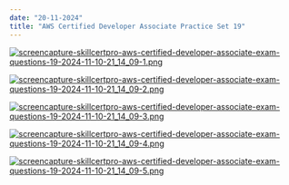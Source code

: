 ```yaml
---
date: "20-11-2024"
title: "AWS Certified Developer Associate Practice Set 19"
---
```

<a href="/images/screencapture-skillcertpro-aws-certified-developer-associate-exam-questions-19-2024-11-10-21_14_09-1.png" target="_blank"><img src="/images/screencapture-skillcertpro-aws-certified-developer-associate-exam-questions-19-2024-11-10-21_14_09-1.png" alt="screencapture-skillcertpro-aws-certified-developer-associate-exam-questions-19-2024-11-10-21_14_09-1.png" /></a>

<a href="/images/screencapture-skillcertpro-aws-certified-developer-associate-exam-questions-19-2024-11-10-21_14_09-2.png" target="_blank"><img src="/images/screencapture-skillcertpro-aws-certified-developer-associate-exam-questions-19-2024-11-10-21_14_09-2.png" alt="screencapture-skillcertpro-aws-certified-developer-associate-exam-questions-19-2024-11-10-21_14_09-2.png" /></a>

<a href="/images/screencapture-skillcertpro-aws-certified-developer-associate-exam-questions-19-2024-11-10-21_14_09-3.png" target="_blank"><img src="/images/screencapture-skillcertpro-aws-certified-developer-associate-exam-questions-19-2024-11-10-21_14_09-3.png" alt="screencapture-skillcertpro-aws-certified-developer-associate-exam-questions-19-2024-11-10-21_14_09-3.png" /></a>

<a href="/images/screencapture-skillcertpro-aws-certified-developer-associate-exam-questions-19-2024-11-10-21_14_09-4.png" target="_blank"><img src="/images/screencapture-skillcertpro-aws-certified-developer-associate-exam-questions-19-2024-11-10-21_14_09-4.png" alt="screencapture-skillcertpro-aws-certified-developer-associate-exam-questions-19-2024-11-10-21_14_09-4.png" /></a>

<a href="/images/screencapture-skillcertpro-aws-certified-developer-associate-exam-questions-19-2024-11-10-21_14_09-5.png" target="_blank"><img src="/images/screencapture-skillcertpro-aws-certified-developer-associate-exam-questions-19-2024-11-10-21_14_09-5.png" alt="screencapture-skillcertpro-aws-certified-developer-associate-exam-questions-19-2024-11-10-21_14_09-5.png" /></a>
